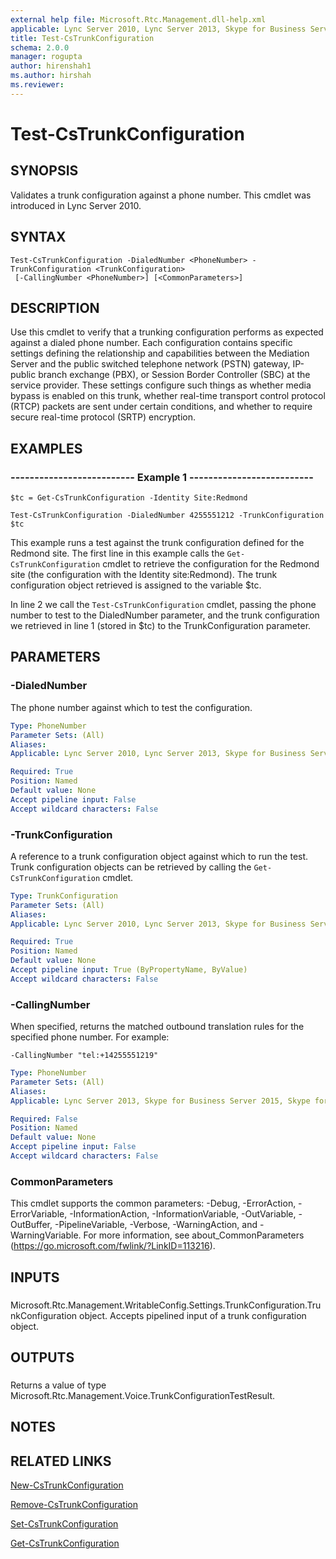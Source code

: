 ```yaml
---
external help file: Microsoft.Rtc.Management.dll-help.xml
applicable: Lync Server 2010, Lync Server 2013, Skype for Business Server 2015, Skype for Business Server 2019
title: Test-CsTrunkConfiguration
schema: 2.0.0
manager: rogupta
author: hirenshah1
ms.author: hirshah
ms.reviewer:
---
```


# Test-CsTrunkConfiguration

## SYNOPSIS
Validates a trunk configuration against a phone number.
This cmdlet was introduced in Lync Server 2010.


## SYNTAX

```
Test-CsTrunkConfiguration -DialedNumber <PhoneNumber> -TrunkConfiguration <TrunkConfiguration>
 [-CallingNumber <PhoneNumber>] [<CommonParameters>]
```

## DESCRIPTION
Use this cmdlet to verify that a trunking configuration performs as expected against a dialed phone number.
Each configuration contains specific settings defining the relationship and capabilities between the Mediation Server and the public switched telephone network (PSTN) gateway, IP-public branch exchange (PBX), or Session Border Controller (SBC) at the service provider.
These settings configure such things as whether media bypass is enabled on this trunk, whether real-time transport control protocol (RTCP) packets are sent under certain conditions, and whether to require secure real-time protocol (SRTP) encryption.


## EXAMPLES

### -------------------------- Example 1 --------------------------
```
$tc = Get-CsTrunkConfiguration -Identity Site:Redmond

Test-CsTrunkConfiguration -DialedNumber 4255551212 -TrunkConfiguration $tc
```

This example runs a test against the trunk configuration defined for the Redmond site.
The first line in this example calls the `Get-CsTrunkConfiguration` cmdlet to retrieve the configuration for the Redmond site (the configuration with the Identity site:Redmond).
The trunk configuration object retrieved is assigned to the variable $tc.

In line 2 we call the `Test-CsTrunkConfiguration` cmdlet, passing the phone number to test to the DialedNumber parameter, and the trunk configuration we retrieved in line 1 (stored in $tc) to the TrunkConfiguration parameter.


## PARAMETERS

### -DialedNumber
The phone number against which to test the configuration.

```yaml
Type: PhoneNumber
Parameter Sets: (All)
Aliases: 
Applicable: Lync Server 2010, Lync Server 2013, Skype for Business Server 2015, Skype for Business Server 2019

Required: True
Position: Named
Default value: None
Accept pipeline input: False
Accept wildcard characters: False
```

### -TrunkConfiguration
A reference to a trunk configuration object against which to run the test.
Trunk configuration objects can be retrieved by calling the `Get-CsTrunkConfiguration` cmdlet.

```yaml
Type: TrunkConfiguration
Parameter Sets: (All)
Aliases: 
Applicable: Lync Server 2010, Lync Server 2013, Skype for Business Server 2015, Skype for Business Server 2019

Required: True
Position: Named
Default value: None
Accept pipeline input: True (ByPropertyName, ByValue)
Accept wildcard characters: False
```

### -CallingNumber
When specified, returns the matched outbound translation rules for the specified phone number.
For example:

`-CallingNumber "tel:+14255551219"`

```yaml
Type: PhoneNumber
Parameter Sets: (All)
Aliases: 
Applicable: Lync Server 2013, Skype for Business Server 2015, Skype for Business Server 2019

Required: False
Position: Named
Default value: None
Accept pipeline input: False
Accept wildcard characters: False
```

### CommonParameters
This cmdlet supports the common parameters: -Debug, -ErrorAction, -ErrorVariable, -InformationAction, -InformationVariable, -OutVariable, -OutBuffer, -PipelineVariable, -Verbose, -WarningAction, and -WarningVariable. For more information, see about_CommonParameters (https://go.microsoft.com/fwlink/?LinkID=113216).

## INPUTS

###  
Microsoft.Rtc.Management.WritableConfig.Settings.TrunkConfiguration.TrunkConfiguration object.
Accepts pipelined input of a trunk configuration object.

## OUTPUTS

###  
Returns a value of type Microsoft.Rtc.Management.Voice.TrunkConfigurationTestResult.

## NOTES

## RELATED LINKS

[New-CsTrunkConfiguration](New-CsTrunkConfiguration.md)

[Remove-CsTrunkConfiguration](Remove-CsTrunkConfiguration.md)

[Set-CsTrunkConfiguration](Set-CsTrunkConfiguration.md)

[Get-CsTrunkConfiguration](Get-CsTrunkConfiguration.md)

